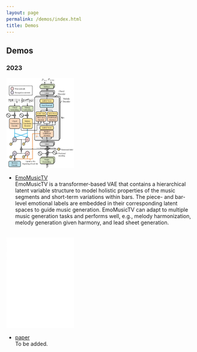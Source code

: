 ```yaml
---
layout: page
permalink: /demos/index.html
title: Demos
---
```


## Demos

### 2023     
<img src="/images/demo1.jpg" class="demopic" width="180" height="240"/>

- [EmoMusicTV](https://github.com/Tayjsl97/EmoMusicTV)<br>
EmoMusicTV is a transformer-based VAE that contains a hierarchical latent variable structure to model holistic properties of the music segments and short-term variations within bars. The piece- and bar-level emotional labels are embedded in their corresponding latent spaces to guide music generation. EmoMusicTV can adapt to multiple music generation tasks and performs well, e.g., melody harmonization, melody generation given harmony, and lead sheet generation.
<br>

<img src="/images/demo2.jpg" class="demopic" width="180" height="240"/>

- [paper]()<br>
To be added.

